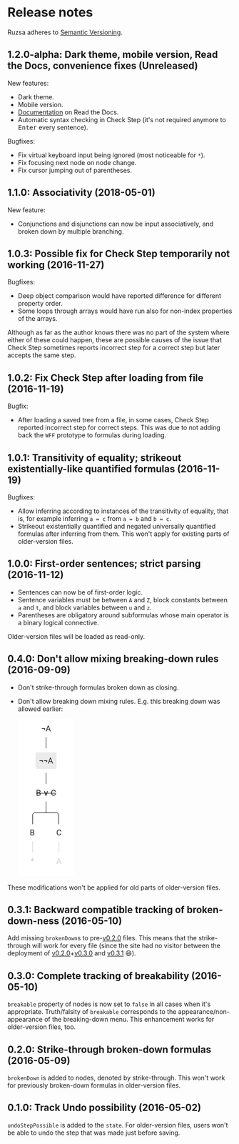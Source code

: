 # Release notes

Ruzsa adheres to [Semantic Versioning](http://semver.org/spec/v2.0.0.html).

## 1.2.0-alpha: Dark theme, mobile version, Read the Docs, convenience fixes (Unreleased)

New features:

* Dark theme.
* Mobile version.
* [Documentation](https://ruzsa.readthedocs.io) on Read the Docs.
* Automatic syntax checking in Check Step (it's not required anymore to <kbd>Enter</kbd> every sentence).

Bugfixes:

* Fix virtual keyboard input being ignored (most noticeable for `*`).
* Fix focusing next node on node change.
* Fix cursor jumping out of parentheses.

## 1.1.0: Associativity (2018-05-01)

New feature:

* Conjunctions and disjunctions can now be input associatively, and broken down by multiple branching.

## 1.0.3: Possible fix for Check Step temporarily not working (2016-11-27)

Bugfixes:

* Deep object comparison would have reported difference for different property order.
* Some loops through arrays would have run also for non-index properties of the arrays.

Although as far as the author knows there was no part of the system where either of these could happen, these are 
possible causes of the issue that Check Step sometimes reports incorrect step for a correct step but later accepts the 
same step.

## 1.0.2: Fix Check Step after loading from file (2016-11-19)

Bugfix:

* After loading a saved tree from a file, in some cases, Check Step reported incorrect step for correct steps. This was 
  due to not adding back the `WFF` prototype to formulas during loading.

## 1.0.1: Transitivity of equality; strikeout existentially-like quantified formulas (2016-11-19)

Bugfixes:

* Allow inferring according to instances of the transitivity of equality, that is, for example inferring `a = c` from 
  `a = b` and `b = c`.
* Strikeout existentially quantified and negated universally quantified formulas after inferring from them. This won't 
  apply for existing parts of older-version files.
  
## 1.0.0: First-order sentences; strict parsing (2016-11-12)

* Sentences can now be of first-order logic.
* Sentence variables must be between `A` and `Z`, block constants between `a` and `t`, and block variables between `u` 
  and `z`.
* Parentheses are obligatory around subformulas whose main operator is a binary logical connective.

Older-version files will be loaded as read-only.

## 0.4.0: Don't allow mixing breaking-down rules (2016-09-09)

* Don't strike-through formulas broken down as closing.
* Don't allow breaking down mixing rules. E.g. this breaking down was allowed earlier:
  
  ![Mixed breaking down](img/mixed_breaking_down.png)

These modifications won't be applied for old parts of older-version files.

## 0.3.1: Backward compatible tracking of broken-down-ness (2016-05-10)

Add missing `brokenDown`s to pre-[v0.2.0](#strike-through-broken-down-formulas-2016-05-09) files. This means that the 
strike-through will work for every file (since the site had no visitor between the deployment of 
[v0.2.0](#strike-through-broken-down-formulas-2016-05-09)+[v0.3.0](#complete-tracking-of-breakability-2016-05-10) and 
[v0.3.1](#backward-compatible-tracking-of-broken-down-ness-2016-05-10) 😄).

## 0.3.0: Complete tracking of breakability (2016-05-10)

`breakable` property of nodes is now set to `false` in all cases when it's appropriate. Truth/falsity of `breakable` 
corresponds to the appearance/non-appearance of the breaking-down menu. This enhancement works for older-version files, 
too.

## 0.2.0: Strike-through broken-down formulas (2016-05-09)

`brokenDown` is added to nodes, denoted by strike-through. This won't work for previously broken-down formulas in 
older-version files.

## 0.1.0: Track Undo possibility (2016-05-02)

`undoStepPossible` is added to the `state`. For older-version files, users won't be able to undo the step that was made 
just before saving.
